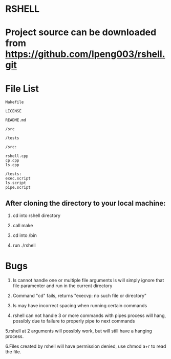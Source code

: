 RSHELL
===
Project source can be downloaded from https://github.com/lpeng003/rshell.git
===

File List
===
```
Makefile

LICENSE

README.md

/src

/tests
```
```
/src:

rshell.cpp
cp.cpp
ls.cpp
```
```
/tests:
exec.script
ls.script
pipe.script

```
After cloning the directory to your local machine:
---

1. cd into rshell directory

2. call make

3. cd into /bin

4. run ./rshell

Bugs
===
1. ls cannot handle one or multiple file arguments 
	ls will simply ignore that file paramenter and run in the current directory

2. Command "cd" fails, returns "execvp: no such file or directory"

3. ls may have incorrect spacing when running certain commands

4. rshell can not handle 3 or more commands with pipes
	process will hang, possibly due to failure to properly pipe to next commands

5.rshell at 2 arguments will possibly work, but will still have a hanging process.

6.Files created by rshell will have permission denied, use chmod a+r to read the file.
